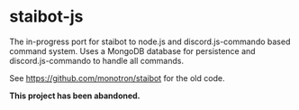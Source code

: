 # staibot-js
The in-progress port for staibot to node.js and discord.js-commando based command system. Uses a MongoDB database for persistence and discord.js-commando to handle all commands.

See https://github.com/monotron/staibot for the old code.

**This project has been abandoned.**
